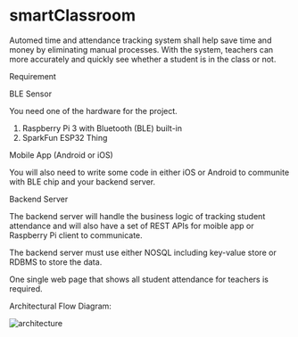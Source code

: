 # smartClassroom



Automed time and attendance tracking system shall help save time and money by eliminating manual processes. With the system, teachers can more accurately and quickly see whether a student is in the class or not.

Requirement

BLE Sensor

You need one of the hardware for the project.

1. Raspberry Pi 3 with Bluetooth (BLE) built-in
2. SparkFun ESP32 Thing


Mobile App (Android or iOS)

You will also need to write some code in either iOS or Android to communite with BLE chip and your backend server.

Backend Server

The backend server will handle the business logic of tracking student attendance and will also have a set of REST APIs for moible app or Raspberry Pi client to communicate.

The backend server must use either NOSQL including key-value store or RDBMS to store the data.

One single web page that shows all student attendance for teachers is required.



Architectural Flow Diagram:

![architecture](https://cloud.githubusercontent.com/assets/21698271/21290551/67331e0e-c473-11e6-8fc8-e9479e3cf9f9.png)
